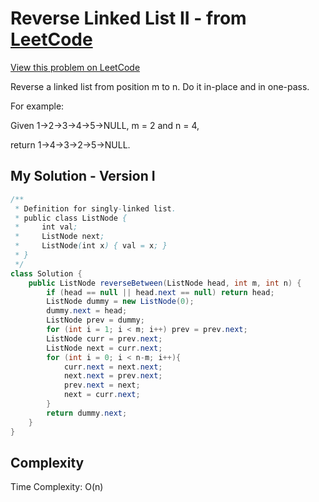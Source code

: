 # Reverse Linked List II - from [LeetCode](https://leetcode.com)
[View this problem on LeetCode](https://leetcode.com/problems/reverse-linked-list-ii/description/)

Reverse a linked list from position m to n. Do it in-place and in one-pass.

For example:

Given 1->2->3->4->5->NULL, m = 2 and n = 4,

return 1->4->3->2->5->NULL.

## My Solution - Version I
```java
/**
 * Definition for singly-linked list.
 * public class ListNode {
 *     int val;
 *     ListNode next;
 *     ListNode(int x) { val = x; }
 * }
 */
class Solution {
    public ListNode reverseBetween(ListNode head, int m, int n) {
        if (head == null || head.next == null) return head;
        ListNode dummy = new ListNode(0);
        dummy.next = head;
        ListNode prev = dummy;
        for (int i = 1; i < m; i++) prev = prev.next;
        ListNode curr = prev.next;
        ListNode next = curr.next;
        for (int i = 0; i < n-m; i++){
            curr.next = next.next;
            next.next = prev.next;
            prev.next = next;
            next = curr.next;
        }
        return dummy.next;
    }
}
```

## Complexity
Time Complexity: O(n)